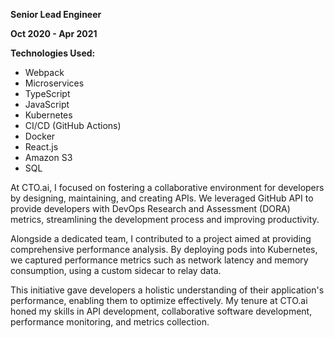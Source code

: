 **Senior Lead Engineer**

**Oct 2020 - Apr 2021**

**Technologies Used:**

- Webpack
- Microservices
- TypeScript
- JavaScript
- Kubernetes
- CI/CD (GitHub Actions)
- Docker
- React.js
- Amazon S3
- SQL

At CTO.ai, I focused on fostering a collaborative environment for developers by designing, maintaining, and creating APIs. We leveraged GitHub API to provide developers with DevOps Research and Assessment (DORA) metrics, streamlining the development process and improving productivity.

Alongside a dedicated team, I contributed to a project aimed at providing comprehensive performance analysis. By deploying pods into Kubernetes, we captured performance metrics such as network latency and memory consumption, using a custom sidecar to relay data.

This initiative gave developers a holistic understanding of their application's performance, enabling them to optimize effectively. My tenure at CTO.ai honed my skills in API development, collaborative software development, performance monitoring, and metrics collection.
